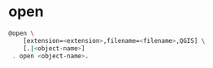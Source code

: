 # open

```bash
@open \
	[extension=<extension>,filename=<filename>,QGIS] \
	[.|<object-name>]
 . open <object-name>.
```
